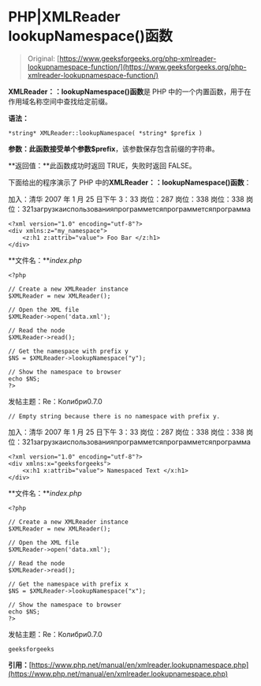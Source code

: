 # PHP|XMLReader lookupNamespace()函数

> Original: [https://www.geeksforgeeks.org/php-xmlreader-lookupnamespace-function/](https://www.geeksforgeeks.org/php-xmlreader-lookupnamespace-function/)

**XMLReader：：lookupNamespace()函数**是 PHP 中的一个内置函数，用于在作用域名称空间中查找给定前缀。

**语法：**

```
*string* XMLReader::lookupNamespace( *string* $prefix )
```

**参数：**此函数接受单个参数**$prefix**，该参数保存包含前缀的字符串。

**返回值：**此函数成功时返回 TRUE，失败时返回 FALSE。

下面给出的程序演示了 PHP 中的**XMLReader：：lookupNamespace()函数**：

加入：清华 2007 年 1 月 25 日下午 3：33 岗位：287 岗位：338 岗位：338 岗位：321загрузкаиспользованияпрограмметсяпрограмметсяпрограмма

```
<?xml version="1.0" encoding="utf-8"?>
<div xmlns:z="my_namespace">
    <z:h1 z:attrib="value"> Foo Bar </z:h1>
</div>
```

**文件名：***index.php*

```
<?php

// Create a new XMLReader instance
$XMLReader = new XMLReader();

// Open the XML file
$XMLReader->open('data.xml');

// Read the node
$XMLReader->read();

// Get the namespace with prefix y
$NS = $XMLReader->lookupNamespace("y");

// Show the namespace to browser
echo $NS;
?>
```

发帖主题：Re：Колибри0.7.0

```
// Empty string because there is no namespace with prefix y.
```

加入：清华 2007 年 1 月 25 日下午 3：33 岗位：287 岗位：338 岗位：338 岗位：321загрузкаиспользованияпрограмметсяпрограмметсяпрограмма

```
<?xml version="1.0" encoding="utf-8"?>
<div xmlns:x="geeksforgeeks">
    <x:h1 x:attrib="value"> Namespaced Text </x:h1>
</div>
```

**文件名：***index.php*

```
<?php

// Create a new XMLReader instance
$XMLReader = new XMLReader();

// Open the XML file
$XMLReader->open('data.xml');

// Read the node
$XMLReader->read();

// Get the namespace with prefix x
$NS = $XMLReader->lookupNamespace("x");

// Show the namespace to browser
echo $NS;
?>
```

发帖主题：Re：Колибри0.7.0

```
geeksforgeeks
```

**引用：**[https://www.php.net/manual/en/xmlreader.lookupnamespace.php](https://www.php.net/manual/en/xmlreader.lookupnamespace.php)